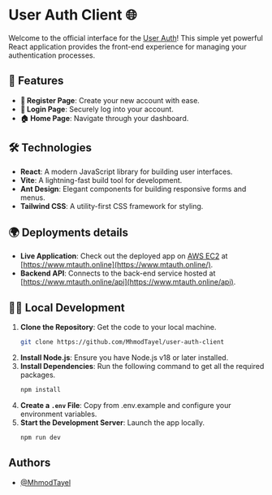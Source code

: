 # User Auth Client 🌐

Welcome to the official interface for the [User Auth](https://github.com/MhmodTayel/user-auth-server)! This simple yet powerful React application provides the front-end experience for managing your authentication processes.

## 🚀 Features

- **📝 Register Page**: Create your new account with ease.
- **🔐 Login Page**: Securely log into your account.
- **🏠 Home Page**: Navigate through your dashboard.

## 🛠 Technologies

- **React**: A modern JavaScript library for building user interfaces.
- **Vite**: A lightning-fast build tool for development.
- **Ant Design**: Elegant components for building responsive forms and menus.
- **Tailwind CSS**: A utility-first CSS framework for styling.

## 🌍 Deployments details


- **Live Application**: Check out the deployed app on [AWS EC2](https://www.mtauth.online) at [https://www.mtauth.online](https://www.mtauth.online/).
- **Backend API**: Connects to the back-end service hosted at [https://www.mtauth.online/api](https://www.mtauth.online/api).

## 🧑‍💻 Local Development

1. **Clone the Repository**: Get the code to your local machine.
   ```bash
   git clone https://github.com/MhmodTayel/user-auth-client
2. **Install Node.js**: Ensure you have Node.js v18 or later installed.
3. **Install Dependencies**: Run the following command to get all the required packages.
      ```bash
   npm install
4. **Create a `.env` File**: Copy from .env.example and configure your environment variables.
5. **Start the Development Server**: Launch the app locally.
      ```bash
   npm run dev
## Authors

- [@MhmodTayel](https://github.com/MhmodTayel)

